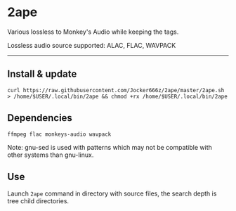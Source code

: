# 2ape

Various lossless to Monkey's Audio while keeping the tags.

Lossless audio source supported: ALAC, FLAC, WAVPACK

--------------------------------------------------------------------------------------------------
## Install & update
`curl https://raw.githubusercontent.com/Jocker666z/2ape/master/2ape.sh > /home/$USER/.local/bin/2ape && chmod +rx /home/$USER/.local/bin/2ape`

## Dependencies
`ffmpeg flac monkeys-audio wavpack`

Note: gnu-sed is used with patterns which may not be compatible with other systems than gnu-linux.

## Use
Launch `2ape` command in directory with source files, the search depth is tree child directories.
